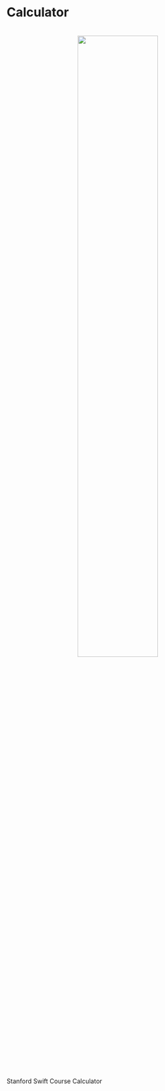 # Calculator 

<br/>
<div align="center">
<img src="http://i.imgur.com/sqgss06.png" width="60%" />
</div>

Stanford Swift Course Calculator
